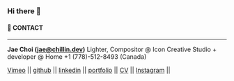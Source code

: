 ### Hi there 👋


#### 📇  CONTACT

---

**Jae Choi  (jae@chillin.dev)**
Lighter, Compositor @ Icon Creative Studio + developer @ Home
+1 (778)-512-8493 (Canada)

[Vimeo](https://vimeo.com/rakeid)  ||  [github](https://github.com/chillinjae)  ||  [linkedin](http://www.linkedin.com/in/rakeid)  ||  [portfolio](http://chillin.dev)  ||  [CV](https://docs.google.com/document/d/1JoSmCTyDUwq93f69fxHl_gZsQrbQ8UdSVFMt9h0149s/edit)  ||  [Instagram](https://www.instagram.com/jei8794/)  ||
<!--
**chillinjae/chillinjae** is a ✨ _special_ ✨ repository because its `README.md` (this file) appears on your GitHub profile.

Here are some ideas to get you started:

- 🔭 I’m currently working on ...
- 🌱 I’m currently learning ...
- 👯 I’m looking to collaborate on ...
- 🤔 I’m looking for help with ...
- 💬 Ask me about ...
- 📫 How to reach me: ...
- 😄 Pronouns: ...
- ⚡ Fun fact: ...
-->
